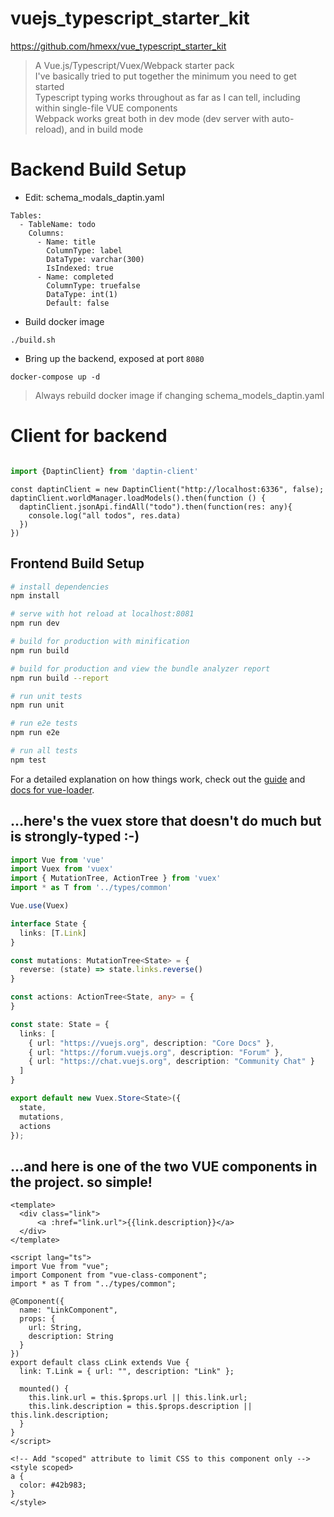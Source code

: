 # vuejs_typescript_starter_kit

https://github.com/hmexx/vue_typescript_starter_kit

> A Vue.js/Typescript/Vuex/Webpack starter pack  
> I've basically tried to put together the minimum you need to get started   
> Typescript typing works throughout as far as I can tell, including within single-file VUE components  
> Webpack works great both in dev mode (dev server with auto-reload), and in build mode    

# Backend Build Setup

- Edit: schema_modals_daptin.yaml
```
Tables:
  - TableName: todo
    Columns:
      - Name: title
        ColumnType: label
        DataType: varchar(300)
        IsIndexed: true
      - Name: completed
        ColumnType: truefalse
        DataType: int(1)
        Default: false
```
- Build docker image

```./build.sh```
- Bring up the backend, exposed at port `8080`

```docker-compose up -d```

> Always rebuild docker image if changing schema_models_daptin.yaml

# Client for backend

```javascript

import {DaptinClient} from 'daptin-client'
```



```
const daptinClient = new DaptinClient("http://localhost:6336", false);
daptinClient.worldManager.loadModels().then(function () {
  daptinClient.jsonApi.findAll("todo").then(function(res: any){
    console.log("all todos", res.data)
  })
})

```


## Frontend Build Setup

``` bash
# install dependencies
npm install

# serve with hot reload at localhost:8081
npm run dev

# build for production with minification
npm run build

# build for production and view the bundle analyzer report
npm run build --report

# run unit tests
npm run unit

# run e2e tests
npm run e2e

# run all tests
npm test
```

For a detailed explanation on how things work, check out the [guide](http://vuejs-templates.github.io/webpack/) and [docs for vue-loader](http://vuejs.github.io/vue-loader).

## ...here's the vuex store that doesn't do much but is strongly-typed :-)

```typescript
import Vue from 'vue'
import Vuex from 'vuex'
import { MutationTree, ActionTree } from 'vuex'
import * as T from '../types/common'

Vue.use(Vuex)

interface State {
  links: [T.Link]
}

const mutations: MutationTree<State> = {
  reverse: (state) => state.links.reverse()
}

const actions: ActionTree<State, any> = {
}

const state: State = {
  links: [
    { url: "https://vuejs.org", description: "Core Docs" },
    { url: "https://forum.vuejs.org", description: "Forum" },
    { url: "https://chat.vuejs.org", description: "Community Chat" }
  ]
}

export default new Vuex.Store<State>({
  state,
  mutations,
  actions
});
```

## ...and here is one of the two VUE components in the project. so simple!

```vue
<template>
  <div class="link">
      <a :href="link.url">{{link.description}}</a>
  </div>
</template>

<script lang="ts">
import Vue from "vue";
import Component from "vue-class-component";
import * as T from "../types/common";

@Component({
  name: "LinkComponent",
  props: {
    url: String,
    description: String
  }
})
export default class cLink extends Vue {
  link: T.Link = { url: "", description: "Link" };

  mounted() {
    this.link.url = this.$props.url || this.link.url;
    this.link.description = this.$props.description || this.link.description;
  }
}
</script>

<!-- Add "scoped" attribute to limit CSS to this component only -->
<style scoped>
a {
  color: #42b983;
}
</style>
```


